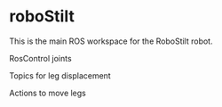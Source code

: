 # roboStilt

This is the main ROS workspace for the RoboStilt robot. 

RosControl joints

Topics for leg displacement

Actions to move legs

